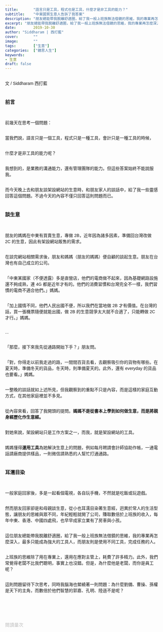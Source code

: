 ```yaml
---
title:       "語言只是工具，程式也是工具，什麼才是非工具的能力？"
subtitle:    "中東國貿生意人告訴了我答案"
description: "朋友總能帶我脫離舒適圈，給了我一般上班族無法借鏡的思維，我的專業再怎麼深入，最多只能成為強大的工具人，而朋友則是使用不同工具，完成任務的人。"
excerpt: "朋友總能帶我脫離舒適圈，給了我一般上班族無法借鏡的思維，我的專業再怎麼深入，最多只能成為強大的工具人，而朋友則是使用不同工具，完成任務的人。"
date:        2019-10-30
author: "Siddharam | 西打藍"
cover:       ""
image:       ""
tags:        ["生意"]
categories:  ["鏡思人生"]
keywords:
- 生意
draft: false
---
```


<article style="font-family: 'Noto Sans TC', '微軟正黑體', sans-serif; font-weight: 300;">

<br>文 / Siddharam 西打藍<br><br>

<h3 class="article-h1-color">前言</h3><br>

前幾天在思考一個問題：<br><br>

當我們說，語言只是一個工具，程式只是一種工具，會計只是一種工具的時候，<br><br>

什麼才是非工具的能力呢？<br><br>

我想到的，是業務的溝通能力，還有管理團隊的能力。但這些答案始終不能說服我。<br><br>

而今天晚上去和朋友談架設網站的生意時，和朋友家人的談話中，給了我一些靈感回答這個問題。不過今天的內容不僅只回答這則問題而已。<br><br>

<h3 class="article-h1-color">談生意</h3><br>

朋友的媽媽在中東有買賣生意，專做 2B，近年因為諸多因素，準備回台灣改做 2C 的生意，因此有架設網站販售的需求。<br><br>

在談完網站相關需求後，朋友和媽媽（朋友的媽媽）便自顧的談起生意。朋友在台灣也有自己成立的公司。<br><br>

「中東某國家（不便透露）多是直營店，他們的電商做不起來，因為基礎網路設施還不夠成熟，連 4G 都是近年才有的。他們的消費習慣和台灣完全不一樣，我們習慣的電商不適合他們。」媽媽。<br><br>

「加上國情不同，他們人民出國不便，所以我們在當地做 2B 才有價值。在台灣的話，買一張機票隨便就能出國，做 2B 的生意競爭太大就不合適了，只能轉做 2C 才行。」媽媽。<br><br>

...<br><br>

「那麼，接下來我先從通路開始下手？」朋友問。<br><br>

「對，你得走以前我走過的路，一間間百貨去看，去觀察吸引你的貨物有哪些。在夏天時，準備冬天的貨品，冬天時，則準備夏天的。此外，還有 everyday 的貨品也要看。」媽媽。<br><br>

一整晚的談話就如上述所見，但我觀察到的重點不只是內容，而是這樣的家庭互動方式，在其他家庭裡並不多見。<br><br>

從內容來看，回答了我開頭的提問。<b>媽媽不是從書本上學到如何做生意，而是將親身經歷化作生意經。</b><br><br>

對她來說，架設網站只是工作方案之一，而我，就是架設網站的工具。<br><br>

媽媽懂得<b>運用工具</b>為她解決生意上的問題，例如每月聘請會計師協助作帳，一通電話請廠商提供樣品，一則微信請熟悉的人幫忙打通通路。<br><br>

<h3 class="article-h1-color">耳濡目染</h3><br>

一般家庭回家後，多是一起看個電視，各自玩手機，不然就是吃飯或玩遊戲。<br><br>

然而朋友回家卻是和母親談生意，從小也耳濡目染著生意經，迥異於常人的生活型態，讓朋友的思維與眾不同，年紀輕輕就開了公司，賺取數倍於上班族的收入，每年中東、香港、中國四處飛，也早早成家立業有了房車與小孩。<br><br>

這位朋友總能帶我脫離舒適圈，給了我一般上班族無法借鏡的思維，我的專業再怎麼深入，最多只能成為強大的工具人，而朋友則是使用不同工具，完成任務的人。<br><br>

上班族的思維除了用在專業上，還用在應對主管上，耗費了許多精力。此外，我們常覺得老闆不比我們聰明，事實上也沒錯。但是，為什麼他是老闆，而你是員工呢？<br><br>

這則問題留待下次思考，同時我腦海也縈繞著一則問題：為什麼劉備、曹操、孫權是天下的主角，而數倍於他們智慧的郭嘉、孔明、陸遜不是呢？<br><br>

<br><br><br>

</article>

<div style="color: #bfbfbf; font-size: 15px;" id="busuanzi_container_page_pv">
  閱讀量<span id="busuanzi_value_page_pv"></span>次
</div>

<script src="../../js/post.js"></script>
